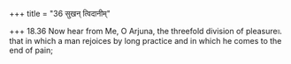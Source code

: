 +++
title = "36 सुखन् त्विदानीम्"

+++
18.36 Now hear from Me, O Arjuna, the threefold division of pleasure৷৷.
that in which a man rejoices by long practice and in which he comes to
the end of pain;
